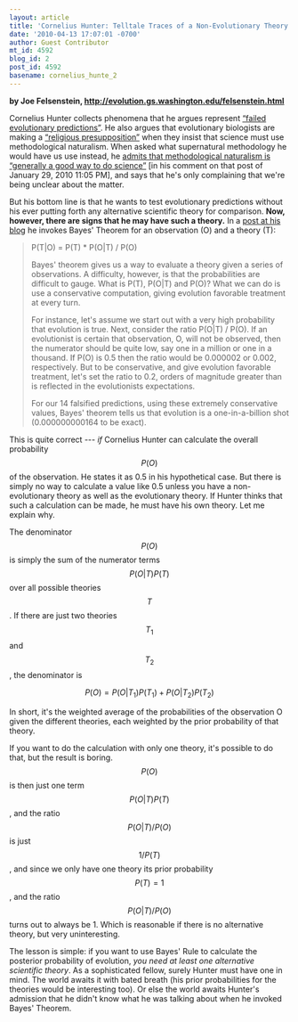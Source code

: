 ```yaml
---
layout: article
title: 'Cornelius Hunter: Telltale Traces of a Non-Evolutionary Theory Sighted'
date: '2010-04-13 17:07:01 -0700'
author: Guest Contributor
mt_id: 4592
blog_id: 2
post_id: 4592
basename: cornelius_hunte_2
---
```

**by Joe Felsenstein, [http&#58;//evolution.gs.washington.edu/felsenstein.html](http://evolution.gs.washington.edu/felsenstein.html)**

Cornelius Hunter collects phenomena that he argues represent [&ldquo;failed evolutionary 
predictions&rdquo;](http://www.darwinspredictions.com/).  He also argues that evolutionary biologists
are making a [&ldquo;religious presupposition&rdquo;](http://www.amazon.com/Sciences-Blind-Spot-Scientific-Naturalism/dp/158743170X) when they insist
that science must use methodological naturalism.  When asked what
supernatural methodology he would have us use instead, he
[admits that methodological naturalism is &ldquo;generally a good way to do science&rdquo;](http://darwins-god.blogspot.com/2010/01/question-for-joe-felsenstein-and.html) \[in his comment on that post of January 29, 2010 11:05 PM\], and says that he's only complaining that we're being unclear about the matter.

But his bottom line is that he wants to test evolutionary predictions without his ever putting forth any alternative scientific theory for comparison.  **Now, however, there are signs that he may have such a theory.**  In a [post at his blog](http://darwins-god.blogspot.com/2010/03/evolution-one-in-billion-shot.html) he invokes Bayes' Theorem for an observation (O) and a theory (T):

> P(T|O) = P(T) \* P(O|T) / P(O)
> 
> Bayes' theorem gives us a way to evaluate a theory given a series of
> observations. A difficulty, however, is that the probabilities are difficult to
> gauge. What is P(T), P(O|T) and P(O)? What we can do is use a conservative
> computation, giving evolution favorable treatment at every turn.
> 
> For instance, let's assume we start out with a very high probability that
> evolution is true. Next, consider the ratio P(O|T) / P(O). If an evolutionist
> is certain that observation, O, will not be observed, then the numerator should
> be quite low, say one in a million or one in a thousand. If P(O) is 0.5 then
> the ratio would be 0.000002 or 0.002, respectively. But to be conservative, and
> give evolution favorable treatment, let's set the ratio to 0.2, orders of
> magnitude greater than is reflected in the evolutionists expectations.
> 
> For our 14 falsified predictions, using these extremely conservative values,
> Bayes' theorem tells us that evolution is a one-in-a-billion shot
> (0.000000000164 to be exact).

This is quite correct --- _if_ Cornelius Hunter can calculate
the overall probability $$P(O)$$ of the observation.  He states it as 0.5 in
his hypothetical case.   But there is simply no way to calculate a value like
0.5 unless you have a non-evolutionary theory as well as the evolutionary 
theory.  If Hunter thinks that such a calculation can be made, he must have 
his own theory.  Let me explain why.

The denominator  $$P(O)$$ is simply the sum of the numerator terms
$$P(O|T)P(T)$$ over all possible theories $$T$$.   If there are just two theories $$T_1$$ and $$T_2$$,  the denominator is  

$$
P(O) = P(O|T_1)P(T_1) + P(O|T_2)P(T_2)
$$

In short, it's the weighted average of the probabilities of the
observation O given the different theories, each weighted by the prior 
probability of that theory.

If you want to do the calculation with only one theory, it's possible to
do that, but the result is boring.  $$P(O)$$ is then just one term $$P(O|T)P(T)$$,
and the ratio $$P(O|T)/P(O)$$ is just $$1/P(T)$$, and since we only have one theory
its prior probability $$P(T) = 1$$, and the ratio $$P(O|T)/P(O)$$ turns out to
always be 1.   Which is reasonable if there is no alternative theory, but
very uninteresting.

The lesson is simple: if you want to use Bayes' Rule to calculate the
posterior probability of evolution, _you need at least one alternative
scientific theory_.  As a sophisticated fellow, surely Hunter must have one 
in mind.   The world awaits it with bated breath (his prior probabilities
for the theories would be interesting too).   Or else the world awaits Hunter's
admission that he didn't know what he was talking about when he invoked
Bayes' Theorem.
